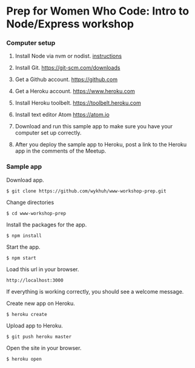 # Prep for Women Who Code: Intro to Node/Express workshop

### Computer setup

1. Install Node via nvm or nodist. [instructions](https://gist.github.com/wykhuh/e3aedcfd784d703472c4a6111941adcd)

2. Install Git. https://git-scm.com/downloads

3. Get a Github account.  https://github.com

4. Get a Heroku account. https://www.heroku.com

5. Install Heroku toolbelt. https://toolbelt.heroku.com

6. Install text editor Atom https://atom.io

7.  Download and run this sample app to make sure you have your computer set up correctly.

8. After you deploy the sample app to Heroku, post a link to the Heroku app in the comments of the Meetup.

### Sample app

Download app.

```
$ git clone https://github.com/wykhuh/www-workshop-prep.git
```

Change directories
```
$ cd www-workshop-prep
```

Install the packages for the app.

```
$ npm install
```

Start the app.

```
$ npm start
```

Load this url in your browser.

```
http://localhost:3000
```

If everything is working correctly, you should see a welcome message.

Create new app on Heroku.

```
$ heroku create
```

Upload app to Heroku.

```
$ git push heroku master
```

Open the site in your browser.

```
$ heroku open
```
